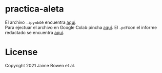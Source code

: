 # practica-aleta
El archivo ```.ipynb```se encuentra [aquí](https://github.com/jaimebw/practica-aleta/blob/main/practica_aleta.ipynb).  
Para ejectuar el archivo en Google Colab pincha [aquí](https://drive.google.com/file/d/1GgZovIeUr5z9cgVRDQL5SVx6zIvB9fko/view?usp=sharing).
El ```.pdf```con el informe redactado se encuentra [aquí](https://1drv.ms/b/s!AtZPo3IfCae8guUNc8seL5iQy9321g?e=n31pdz).

# License
Copyright 2021 Jaime Bowen et al. 
